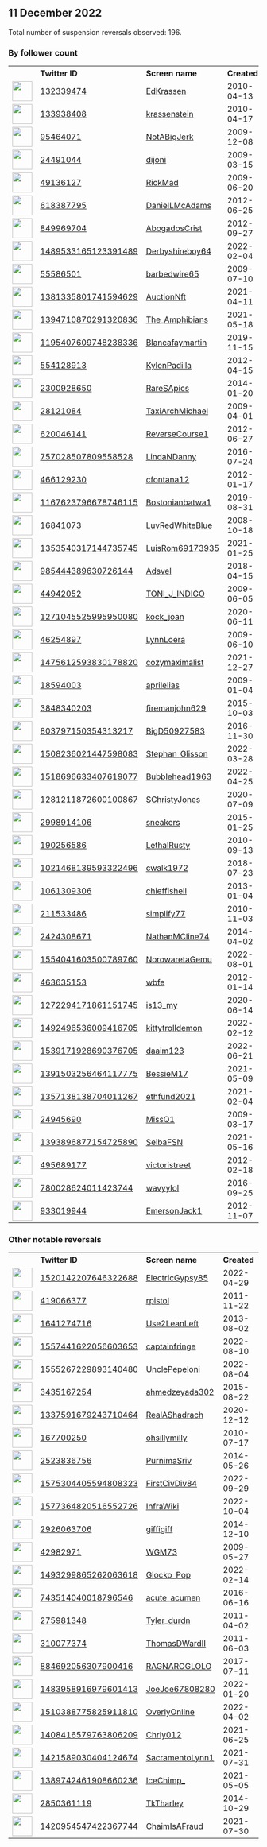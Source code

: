 
## 11 December 2022
Total number of suspension reversals observed: 196.

### By follower count
<table><tr><th></th><th align="left">Twitter ID</th><th align="left">Screen name</th>
<th align="left">Created</th><th align="left">Status</th><th align="left">Suspended</th><th align="left">Followers</th>
<tr><td><a href="https://pbs.twimg.com/profile_images/1114298154277646337/KNctEqK5_normal.jpg"><img src="https://pbs.twimg.com/profile_images/1114298154277646337/KNctEqK5_normal.jpg" width="40px" height="40px" align="center"/></a></td><td><a href="https://twitter.com/intent/user?user_id=132339474">132339474</a></td><td><a href="https://twitter.com/EdKrassen">EdKrassen</a></td><td>2010-04-13</td><td align="center"></td><td></td><td>978251</td></tr>
<tr><td><a href="https://pbs.twimg.com/profile_images/1114279145465360385/JemcDoLv_normal.png"><img src="https://pbs.twimg.com/profile_images/1114279145465360385/JemcDoLv_normal.png" width="40px" height="40px" align="center"/></a></td><td><a href="https://twitter.com/intent/user?user_id=133938408">133938408</a></td><td><a href="https://twitter.com/krassenstein">krassenstein</a></td><td>2010-04-17</td><td align="center"></td><td></td><td>751122</td></tr>
<tr><td><a href="https://pbs.twimg.com/profile_images/1641821029965221890/QKoRSX8__normal.jpg"><img src="https://pbs.twimg.com/profile_images/1641821029965221890/QKoRSX8__normal.jpg" width="40px" height="40px" align="center"/></a></td><td><a href="https://twitter.com/intent/user?user_id=95464071">95464071</a></td><td><a href="https://twitter.com/NotABigJerk">NotABigJerk</a></td><td>2009-12-08</td><td align="center"></td><td>2022-11-26</td><td>94549</td></tr>
<tr><td><a href="https://pbs.twimg.com/profile_images/1664120166358351873/b1NZCzgb_normal.jpg"><img src="https://pbs.twimg.com/profile_images/1664120166358351873/b1NZCzgb_normal.jpg" width="40px" height="40px" align="center"/></a></td><td><a href="https://twitter.com/intent/user?user_id=24491044">24491044</a></td><td><a href="https://twitter.com/dijoni">dijoni</a></td><td>2009-03-15</td><td align="center"></td><td>2022-11-28</td><td>56385</td></tr>
<tr><td><a href="https://pbs.twimg.com/profile_images/1625336578406072320/qKcS87FC_normal.jpg"><img src="https://pbs.twimg.com/profile_images/1625336578406072320/qKcS87FC_normal.jpg" width="40px" height="40px" align="center"/></a></td><td><a href="https://twitter.com/intent/user?user_id=49136127">49136127</a></td><td><a href="https://twitter.com/RickMad">RickMad</a></td><td>2009-06-20</td><td align="center"></td><td></td><td>46156</td></tr>
<tr><td><a href="https://pbs.twimg.com/profile_images/378800000215789176/3f51729a61d186c70a609e92118e75a4_normal.jpeg"><img src="https://pbs.twimg.com/profile_images/378800000215789176/3f51729a61d186c70a609e92118e75a4_normal.jpeg" width="40px" height="40px" align="center"/></a></td><td><a href="https://twitter.com/intent/user?user_id=618387795">618387795</a></td><td><a href="https://twitter.com/DanielLMcAdams">DanielLMcAdams</a></td><td>2012-06-25</td><td align="center"></td><td></td><td>31837</td></tr>
<tr><td><a href="https://pbs.twimg.com/profile_images/1582627409878294528/DSsoApu7_normal.jpg"><img src="https://pbs.twimg.com/profile_images/1582627409878294528/DSsoApu7_normal.jpg" width="40px" height="40px" align="center"/></a></td><td><a href="https://twitter.com/intent/user?user_id=849969704">849969704</a></td><td><a href="https://twitter.com/AbogadosCrist">AbogadosCrist</a></td><td>2012-09-27</td><td align="center"></td><td>2022-11-28</td><td>25016</td></tr>
<tr><td><a href="https://pbs.twimg.com/profile_images/1496472374992162816/bxqaMTAQ_normal.jpg"><img src="https://pbs.twimg.com/profile_images/1496472374992162816/bxqaMTAQ_normal.jpg" width="40px" height="40px" align="center"/></a></td><td><a href="https://twitter.com/intent/user?user_id=1489533165123391489">1489533165123391489</a></td><td><a href="https://twitter.com/Derbyshireboy64">Derbyshireboy64</a></td><td>2022-02-04</td><td align="center"></td><td>2022-12-06</td><td>13851</td></tr>
<tr><td><a href="https://pbs.twimg.com/profile_images/1641577849353273348/AGT3ziXb_normal.jpg"><img src="https://pbs.twimg.com/profile_images/1641577849353273348/AGT3ziXb_normal.jpg" width="40px" height="40px" align="center"/></a></td><td><a href="https://twitter.com/intent/user?user_id=55586501">55586501</a></td><td><a href="https://twitter.com/barbedwire65">barbedwire65</a></td><td>2009-07-10</td><td align="center"></td><td>2022-10-29</td><td>10546</td></tr>
<tr><td><a href="https://pbs.twimg.com/profile_images/1625145034327875584/U5SrYkZv_normal.jpg"><img src="https://pbs.twimg.com/profile_images/1625145034327875584/U5SrYkZv_normal.jpg" width="40px" height="40px" align="center"/></a></td><td><a href="https://twitter.com/intent/user?user_id=1381335801741594629">1381335801741594629</a></td><td><a href="https://twitter.com/AuctionNft">AuctionNft</a></td><td>2021-04-11</td><td align="center"></td><td>2022-12-02</td><td>8890</td></tr>
<tr><td><a href="https://pbs.twimg.com/profile_images/1622932879968817155/kH39ZjPM_normal.jpg"><img src="https://pbs.twimg.com/profile_images/1622932879968817155/kH39ZjPM_normal.jpg" width="40px" height="40px" align="center"/></a></td><td><a href="https://twitter.com/intent/user?user_id=1394710870291320836">1394710870291320836</a></td><td><a href="https://twitter.com/The_Amphibians">The_Amphibians</a></td><td>2021-05-18</td><td align="center">🚫</td><td>2022-12-03</td><td>7467</td></tr>
<tr><td><a href="https://pbs.twimg.com/profile_images/1654315694463373315/P8rl2LcQ_normal.jpg"><img src="https://pbs.twimg.com/profile_images/1654315694463373315/P8rl2LcQ_normal.jpg" width="40px" height="40px" align="center"/></a></td><td><a href="https://twitter.com/intent/user?user_id=1195407609748238336">1195407609748238336</a></td><td><a href="https://twitter.com/Blancafaymartin">Blancafaymartin</a></td><td>2019-11-15</td><td align="center"></td><td></td><td>7422</td></tr>
<tr><td><a href="https://pbs.twimg.com/profile_images/2124749175/DSC00908E001_normal.JPG"><img src="https://pbs.twimg.com/profile_images/2124749175/DSC00908E001_normal.JPG" width="40px" height="40px" align="center"/></a></td><td><a href="https://twitter.com/intent/user?user_id=554128913">554128913</a></td><td><a href="https://twitter.com/KylenPadilla">KylenPadilla</a></td><td>2012-04-15</td><td align="center"></td><td>2022-12-06</td><td>7259</td></tr>
<tr><td><a href="https://pbs.twimg.com/profile_images/425165166544572416/BUyKGpJN_normal.jpeg"><img src="https://pbs.twimg.com/profile_images/425165166544572416/BUyKGpJN_normal.jpeg" width="40px" height="40px" align="center"/></a></td><td><a href="https://twitter.com/intent/user?user_id=2300928650">2300928650</a></td><td><a href="https://twitter.com/RareSApics">RareSApics</a></td><td>2014-01-20</td><td align="center"></td><td></td><td>7251</td></tr>
<tr><td><a href="https://pbs.twimg.com/profile_images/1602162723151806465/g1aPIo9k_normal.jpg"><img src="https://pbs.twimg.com/profile_images/1602162723151806465/g1aPIo9k_normal.jpg" width="40px" height="40px" align="center"/></a></td><td><a href="https://twitter.com/intent/user?user_id=28121084">28121084</a></td><td><a href="https://twitter.com/TaxiArchMichael">TaxiArchMichael</a></td><td>2009-04-01</td><td align="center"></td><td></td><td>6476</td></tr>
<tr><td><a href="https://pbs.twimg.com/profile_images/2373784359/8xyhr8dc3r6v2soptezu_normal.jpeg"><img src="https://pbs.twimg.com/profile_images/2373784359/8xyhr8dc3r6v2soptezu_normal.jpeg" width="40px" height="40px" align="center"/></a></td><td><a href="https://twitter.com/intent/user?user_id=620046141">620046141</a></td><td><a href="https://twitter.com/ReverseCourse1">ReverseCourse1</a></td><td>2012-06-27</td><td align="center"></td><td></td><td>6305</td></tr>
<tr><td><a href="https://pbs.twimg.com/profile_images/1324026887086067713/nx6OOdBz_normal.jpg"><img src="https://pbs.twimg.com/profile_images/1324026887086067713/nx6OOdBz_normal.jpg" width="40px" height="40px" align="center"/></a></td><td><a href="https://twitter.com/intent/user?user_id=757028507809558528">757028507809558528</a></td><td><a href="https://twitter.com/LindaNDanny">LindaNDanny</a></td><td>2016-07-24</td><td align="center"></td><td>2022-08-29</td><td>6169</td></tr>
<tr><td><a href="https://pbs.twimg.com/profile_images/1635123844318113793/S2xr8a23_normal.jpg"><img src="https://pbs.twimg.com/profile_images/1635123844318113793/S2xr8a23_normal.jpg" width="40px" height="40px" align="center"/></a></td><td><a href="https://twitter.com/intent/user?user_id=466129230">466129230</a></td><td><a href="https://twitter.com/cfontana12">cfontana12</a></td><td>2012-01-17</td><td align="center">🚫</td><td>2022-12-08</td><td>5805</td></tr>
<tr><td><a href="https://pbs.twimg.com/profile_images/1167624051562561536/lIbQSZdv_normal.jpg"><img src="https://pbs.twimg.com/profile_images/1167624051562561536/lIbQSZdv_normal.jpg" width="40px" height="40px" align="center"/></a></td><td><a href="https://twitter.com/intent/user?user_id=1167623796678746115">1167623796678746115</a></td><td><a href="https://twitter.com/Bostonianbatwa1">Bostonianbatwa1</a></td><td>2019-08-31</td><td align="center"></td><td>2022-10-29</td><td>5714</td></tr>
<tr><td><a href="https://pbs.twimg.com/profile_images/795526017922146306/lpOLCqMI_normal.jpg"><img src="https://pbs.twimg.com/profile_images/795526017922146306/lpOLCqMI_normal.jpg" width="40px" height="40px" align="center"/></a></td><td><a href="https://twitter.com/intent/user?user_id=16841073">16841073</a></td><td><a href="https://twitter.com/LuvRedWhiteBlue">LuvRedWhiteBlue</a></td><td>2008-10-18</td><td align="center"></td><td></td><td>4913</td></tr>
<tr><td><a href="https://pbs.twimg.com/profile_images/1570923875869032448/s_Tj-UpS_normal.jpg"><img src="https://pbs.twimg.com/profile_images/1570923875869032448/s_Tj-UpS_normal.jpg" width="40px" height="40px" align="center"/></a></td><td><a href="https://twitter.com/intent/user?user_id=1353540317144735745">1353540317144735745</a></td><td><a href="https://twitter.com/LuisRom69173935">LuisRom69173935</a></td><td>2021-01-25</td><td align="center"></td><td>2022-11-09</td><td>4533</td></tr>
<tr><td><a href="https://pbs.twimg.com/profile_images/1569226627027984390/gFlhjptn_normal.jpg"><img src="https://pbs.twimg.com/profile_images/1569226627027984390/gFlhjptn_normal.jpg" width="40px" height="40px" align="center"/></a></td><td><a href="https://twitter.com/intent/user?user_id=985444389630726144">985444389630726144</a></td><td><a href="https://twitter.com/Adsvel">Adsvel</a></td><td>2018-04-15</td><td align="center"></td><td>2022-10-12</td><td>4237</td></tr>
<tr><td><a href="https://pbs.twimg.com/profile_images/1601724014568906752/B7-nPcT8_normal.jpg"><img src="https://pbs.twimg.com/profile_images/1601724014568906752/B7-nPcT8_normal.jpg" width="40px" height="40px" align="center"/></a></td><td><a href="https://twitter.com/intent/user?user_id=44942052">44942052</a></td><td><a href="https://twitter.com/TONI_J_INDIGO">TONI_J_INDIGO</a></td><td>2009-06-05</td><td align="center">🚫</td><td>2022-12-07</td><td>3818</td></tr>
<tr><td><a href="https://pbs.twimg.com/profile_images/1282296693145440257/MGkWnGgA_normal.jpg"><img src="https://pbs.twimg.com/profile_images/1282296693145440257/MGkWnGgA_normal.jpg" width="40px" height="40px" align="center"/></a></td><td><a href="https://twitter.com/intent/user?user_id=1271045525995950080">1271045525995950080</a></td><td><a href="https://twitter.com/kock_joan">kock_joan</a></td><td>2020-06-11</td><td align="center"></td><td>2022-10-29</td><td>2835</td></tr>
<tr><td><a href="https://pbs.twimg.com/profile_images/1605325347586592768/BZ8g6i2s_normal.jpg"><img src="https://pbs.twimg.com/profile_images/1605325347586592768/BZ8g6i2s_normal.jpg" width="40px" height="40px" align="center"/></a></td><td><a href="https://twitter.com/intent/user?user_id=46254897">46254897</a></td><td><a href="https://twitter.com/LynnLoera">LynnLoera</a></td><td>2009-06-10</td><td align="center"></td><td></td><td>2638</td></tr>
<tr><td><a href="https://pbs.twimg.com/profile_images/1664826024578756610/2W8YlA6N_normal.jpg"><img src="https://pbs.twimg.com/profile_images/1664826024578756610/2W8YlA6N_normal.jpg" width="40px" height="40px" align="center"/></a></td><td><a href="https://twitter.com/intent/user?user_id=1475612593830178820">1475612593830178820</a></td><td><a href="https://twitter.com/cozymaximalist">cozymaximalist</a></td><td>2021-12-27</td><td align="center"></td><td>2022-05-10</td><td>2608</td></tr>
<tr><td><a href="https://pbs.twimg.com/profile_images/378800000105432596/d1f5a82d5313f5f4d1c9499cb963a579_normal.jpeg"><img src="https://pbs.twimg.com/profile_images/378800000105432596/d1f5a82d5313f5f4d1c9499cb963a579_normal.jpeg" width="40px" height="40px" align="center"/></a></td><td><a href="https://twitter.com/intent/user?user_id=18594003">18594003</a></td><td><a href="https://twitter.com/aprilelias">aprilelias</a></td><td>2009-01-04</td><td align="center"></td><td>2022-10-24</td><td>2605</td></tr>
<tr><td><a href="https://pbs.twimg.com/profile_images/1215367763537145857/tToYQTmq_normal.jpg"><img src="https://pbs.twimg.com/profile_images/1215367763537145857/tToYQTmq_normal.jpg" width="40px" height="40px" align="center"/></a></td><td><a href="https://twitter.com/intent/user?user_id=3848340203">3848340203</a></td><td><a href="https://twitter.com/firemanjohn629">firemanjohn629</a></td><td>2015-10-03</td><td align="center"></td><td></td><td>2451</td></tr>
<tr><td><a href="https://pbs.twimg.com/profile_images/1238055036619575296/INc9DFs__normal.jpg"><img src="https://pbs.twimg.com/profile_images/1238055036619575296/INc9DFs__normal.jpg" width="40px" height="40px" align="center"/></a></td><td><a href="https://twitter.com/intent/user?user_id=803797150354313217">803797150354313217</a></td><td><a href="https://twitter.com/BigD50927583">BigD50927583</a></td><td>2016-11-30</td><td align="center"></td><td></td><td>2305</td></tr>
<tr><td><a href="https://pbs.twimg.com/profile_images/1560438533873029120/rekxhn1L_normal.jpg"><img src="https://pbs.twimg.com/profile_images/1560438533873029120/rekxhn1L_normal.jpg" width="40px" height="40px" align="center"/></a></td><td><a href="https://twitter.com/intent/user?user_id=1508236021447598083">1508236021447598083</a></td><td><a href="https://twitter.com/Stephan_Glisson">Stephan_Glisson</a></td><td>2022-03-28</td><td align="center"></td><td>2022-10-29</td><td>2280</td></tr>
<tr><td><a href="https://pbs.twimg.com/profile_images/1518997446902394882/nzHhfnID_normal.jpg"><img src="https://pbs.twimg.com/profile_images/1518997446902394882/nzHhfnID_normal.jpg" width="40px" height="40px" align="center"/></a></td><td><a href="https://twitter.com/intent/user?user_id=1518696633407619077">1518696633407619077</a></td><td><a href="https://twitter.com/Bubblehead1963">Bubblehead1963</a></td><td>2022-04-25</td><td align="center"></td><td>2022-10-20</td><td>2239</td></tr>
<tr><td><a href="https://pbs.twimg.com/profile_images/1281215648526479361/qacc4uqp_normal.jpg"><img src="https://pbs.twimg.com/profile_images/1281215648526479361/qacc4uqp_normal.jpg" width="40px" height="40px" align="center"/></a></td><td><a href="https://twitter.com/intent/user?user_id=1281211872600100867">1281211872600100867</a></td><td><a href="https://twitter.com/SChristyJones">SChristyJones</a></td><td>2020-07-09</td><td align="center">🚫</td><td></td><td>2146</td></tr>
<tr><td><a href="https://pbs.twimg.com/profile_images/1578179827034726402/lzeDhO9M_normal.jpg"><img src="https://pbs.twimg.com/profile_images/1578179827034726402/lzeDhO9M_normal.jpg" width="40px" height="40px" align="center"/></a></td><td><a href="https://twitter.com/intent/user?user_id=2998914106">2998914106</a></td><td><a href="https://twitter.com/sneakers">sneakers</a></td><td>2015-01-25</td><td align="center"></td><td>2022-12-04</td><td>2005</td></tr>
<tr><td><a href="https://pbs.twimg.com/profile_images/1670331285431271429/xstWa1I9_normal.jpg"><img src="https://pbs.twimg.com/profile_images/1670331285431271429/xstWa1I9_normal.jpg" width="40px" height="40px" align="center"/></a></td><td><a href="https://twitter.com/intent/user?user_id=190256586">190256586</a></td><td><a href="https://twitter.com/LethalRusty">LethalRusty</a></td><td>2010-09-13</td><td align="center"></td><td>2022-10-09</td><td>1938</td></tr>
<tr><td><a href="https://pbs.twimg.com/profile_images/1272521727453601793/TYa0yV6L_normal.jpg"><img src="https://pbs.twimg.com/profile_images/1272521727453601793/TYa0yV6L_normal.jpg" width="40px" height="40px" align="center"/></a></td><td><a href="https://twitter.com/intent/user?user_id=1021468139593322496">1021468139593322496</a></td><td><a href="https://twitter.com/cwalk1972">cwalk1972</a></td><td>2018-07-23</td><td align="center"></td><td></td><td>1920</td></tr>
<tr><td><a href="https://pbs.twimg.com/profile_images/1628877037506297856/ggiZ4Tcm_normal.jpg"><img src="https://pbs.twimg.com/profile_images/1628877037506297856/ggiZ4Tcm_normal.jpg" width="40px" height="40px" align="center"/></a></td><td><a href="https://twitter.com/intent/user?user_id=1061309306">1061309306</a></td><td><a href="https://twitter.com/chieffishell">chieffishell</a></td><td>2013-01-04</td><td align="center"></td><td></td><td>1814</td></tr>
<tr><td><a href="https://pbs.twimg.com/profile_images/1291601544958418945/PH8Uu7_3_normal.jpg"><img src="https://pbs.twimg.com/profile_images/1291601544958418945/PH8Uu7_3_normal.jpg" width="40px" height="40px" align="center"/></a></td><td><a href="https://twitter.com/intent/user?user_id=211533486">211533486</a></td><td><a href="https://twitter.com/simplify77">simplify77</a></td><td>2010-11-03</td><td align="center"></td><td>2022-10-29</td><td>1675</td></tr>
<tr><td><a href="https://pbs.twimg.com/profile_images/1176956026257596416/mO2T4HTn_normal.jpg"><img src="https://pbs.twimg.com/profile_images/1176956026257596416/mO2T4HTn_normal.jpg" width="40px" height="40px" align="center"/></a></td><td><a href="https://twitter.com/intent/user?user_id=2424308671">2424308671</a></td><td><a href="https://twitter.com/NathanMCline74">NathanMCline74</a></td><td>2014-04-02</td><td align="center"></td><td>2022-09-24</td><td>1672</td></tr>
<tr><td><a href="https://pbs.twimg.com/profile_images/1554433861374844928/0QBfvicO_normal.jpg"><img src="https://pbs.twimg.com/profile_images/1554433861374844928/0QBfvicO_normal.jpg" width="40px" height="40px" align="center"/></a></td><td><a href="https://twitter.com/intent/user?user_id=1554041603500789760">1554041603500789760</a></td><td><a href="https://twitter.com/NorowaretaGemu">NorowaretaGemu</a></td><td>2022-08-01</td><td align="center"></td><td>2022-12-02</td><td>1657</td></tr>
<tr><td><a href="https://pbs.twimg.com/profile_images/1932820704/8KVc0lvF_normal"><img src="https://pbs.twimg.com/profile_images/1932820704/8KVc0lvF_normal" width="40px" height="40px" align="center"/></a></td><td><a href="https://twitter.com/intent/user?user_id=463635153">463635153</a></td><td><a href="https://twitter.com/wbfe">wbfe</a></td><td>2012-01-14</td><td align="center"></td><td>2022-07-13</td><td>1618</td></tr>
<tr><td><a href="https://pbs.twimg.com/profile_images/1532422698432770048/8ip7iSaS_normal.jpg"><img src="https://pbs.twimg.com/profile_images/1532422698432770048/8ip7iSaS_normal.jpg" width="40px" height="40px" align="center"/></a></td><td><a href="https://twitter.com/intent/user?user_id=1272294171861151745">1272294171861151745</a></td><td><a href="https://twitter.com/is13_my">is13_my</a></td><td>2020-06-14</td><td align="center"></td><td>2022-10-29</td><td>1552</td></tr>
<tr><td><a href="https://pbs.twimg.com/profile_images/1662424263842844672/4hO2sWNg_normal.jpg"><img src="https://pbs.twimg.com/profile_images/1662424263842844672/4hO2sWNg_normal.jpg" width="40px" height="40px" align="center"/></a></td><td><a href="https://twitter.com/intent/user?user_id=1492496536009416705">1492496536009416705</a></td><td><a href="https://twitter.com/kittytrolldemon">kittytrolldemon</a></td><td>2022-02-12</td><td align="center"></td><td>2022-12-07</td><td>1384</td></tr>
<tr><td><a href="https://pbs.twimg.com/profile_images/1539175148540002304/nnadzgCG_normal.jpg"><img src="https://pbs.twimg.com/profile_images/1539175148540002304/nnadzgCG_normal.jpg" width="40px" height="40px" align="center"/></a></td><td><a href="https://twitter.com/intent/user?user_id=1539171928690376705">1539171928690376705</a></td><td><a href="https://twitter.com/daaim123">daaim123</a></td><td>2022-06-21</td><td align="center"></td><td>2022-12-06</td><td>1353</td></tr>
<tr><td><a href="https://pbs.twimg.com/profile_images/1428368671362146304/2_Xm_5s9_normal.jpg"><img src="https://pbs.twimg.com/profile_images/1428368671362146304/2_Xm_5s9_normal.jpg" width="40px" height="40px" align="center"/></a></td><td><a href="https://twitter.com/intent/user?user_id=1391503256464117775">1391503256464117775</a></td><td><a href="https://twitter.com/BessieM17">BessieM17</a></td><td>2021-05-09</td><td align="center"></td><td>2022-10-19</td><td>1350</td></tr>
<tr><td><a href="https://pbs.twimg.com/profile_images/1437024305053765632/7q_vJNit_normal.jpg"><img src="https://pbs.twimg.com/profile_images/1437024305053765632/7q_vJNit_normal.jpg" width="40px" height="40px" align="center"/></a></td><td><a href="https://twitter.com/intent/user?user_id=1357138138704011267">1357138138704011267</a></td><td><a href="https://twitter.com/ethfund2021">ethfund2021</a></td><td>2021-02-04</td><td align="center"></td><td>2022-11-25</td><td>1337</td></tr>
<tr><td><a href="https://pbs.twimg.com/profile_images/940733468564172801/8BbHB1Ok_normal.jpg"><img src="https://pbs.twimg.com/profile_images/940733468564172801/8BbHB1Ok_normal.jpg" width="40px" height="40px" align="center"/></a></td><td><a href="https://twitter.com/intent/user?user_id=24945690">24945690</a></td><td><a href="https://twitter.com/MissQ1">MissQ1</a></td><td>2009-03-17</td><td align="center">🚫</td><td></td><td>1315</td></tr>
<tr><td><a href="https://pbs.twimg.com/profile_images/1515562174868951045/eKg3118u_normal.jpg"><img src="https://pbs.twimg.com/profile_images/1515562174868951045/eKg3118u_normal.jpg" width="40px" height="40px" align="center"/></a></td><td><a href="https://twitter.com/intent/user?user_id=1393896877154725890">1393896877154725890</a></td><td><a href="https://twitter.com/SeibaFSN">SeibaFSN</a></td><td>2021-05-16</td><td align="center"></td><td>2022-12-03</td><td>1311</td></tr>
<tr><td><a href="https://pbs.twimg.com/profile_images/1632070433444106240/I49Er9Ey_normal.jpg"><img src="https://pbs.twimg.com/profile_images/1632070433444106240/I49Er9Ey_normal.jpg" width="40px" height="40px" align="center"/></a></td><td><a href="https://twitter.com/intent/user?user_id=495689177">495689177</a></td><td><a href="https://twitter.com/victoristreet">victoristreet</a></td><td>2012-02-18</td><td align="center"></td><td>2022-11-08</td><td>1291</td></tr>
<tr><td><a href="https://pbs.twimg.com/profile_images/1599402805382504448/nTtDJWUJ_normal.jpg"><img src="https://pbs.twimg.com/profile_images/1599402805382504448/nTtDJWUJ_normal.jpg" width="40px" height="40px" align="center"/></a></td><td><a href="https://twitter.com/intent/user?user_id=780028624011423744">780028624011423744</a></td><td><a href="https://twitter.com/wavyylol">wavyylol</a></td><td>2016-09-25</td><td align="center"></td><td>2022-09-14</td><td>1235</td></tr>
<tr><td><a href="https://pbs.twimg.com/profile_images/1672705712944979968/ip899uax_normal.jpg"><img src="https://pbs.twimg.com/profile_images/1672705712944979968/ip899uax_normal.jpg" width="40px" height="40px" align="center"/></a></td><td><a href="https://twitter.com/intent/user?user_id=933019944">933019944</a></td><td><a href="https://twitter.com/EmersonJack1">EmersonJack1</a></td><td>2012-11-07</td><td align="center"></td><td>2022-08-05</td><td>1224</td></tr>
</table>

### Other notable reversals
<table><tr><th></th><th align="left">Twitter ID</th><th align="left">Screen name</th>
<th align="left">Created</th><th align="left">Status</th><th align="left">Suspended</th><th align="left">Followers</th>
<tr><td><a href="https://pbs.twimg.com/profile_images/1666172897109372929/okP-QOwV_normal.jpg"><img src="https://pbs.twimg.com/profile_images/1666172897109372929/okP-QOwV_normal.jpg" width="40px" height="40px" align="center"/></a></td><td><a href="https://twitter.com/intent/user?user_id=1520142207646322688">1520142207646322688</a></td><td><a href="https://twitter.com/ElectricGypsy85">ElectricGypsy85</a></td><td>2022-04-29</td><td align="center"></td><td>2022-12-03</td><td>423</td></tr>
<tr><td><a href="https://pbs.twimg.com/profile_images/1664569476023476224/GxVW8uo7_normal.png"><img src="https://pbs.twimg.com/profile_images/1664569476023476224/GxVW8uo7_normal.png" width="40px" height="40px" align="center"/></a></td><td><a href="https://twitter.com/intent/user?user_id=419066377">419066377</a></td><td><a href="https://twitter.com/rpistol">rpistol</a></td><td>2011-11-22</td><td align="center"></td><td>2022-12-03</td><td>113</td></tr>
<tr><td><a href="https://pbs.twimg.com/profile_images/1632181928303689734/E6d2lghR_normal.jpg"><img src="https://pbs.twimg.com/profile_images/1632181928303689734/E6d2lghR_normal.jpg" width="40px" height="40px" align="center"/></a></td><td><a href="https://twitter.com/intent/user?user_id=1641274716">1641274716</a></td><td><a href="https://twitter.com/Use2LeanLeft">Use2LeanLeft</a></td><td>2013-08-02</td><td align="center"></td><td>2022-12-08</td><td>180</td></tr>
<tr><td><a href="https://pbs.twimg.com/profile_images/1653206934428712960/F72MFe51_normal.jpg"><img src="https://pbs.twimg.com/profile_images/1653206934428712960/F72MFe51_normal.jpg" width="40px" height="40px" align="center"/></a></td><td><a href="https://twitter.com/intent/user?user_id=1557441622056603653">1557441622056603653</a></td><td><a href="https://twitter.com/captainfringe">captainfringe</a></td><td>2022-08-10</td><td align="center"></td><td>2022-12-05</td><td>479</td></tr>
<tr><td><a href="https://pbs.twimg.com/profile_images/1555269218353963010/g1qyle3i_normal.jpg"><img src="https://pbs.twimg.com/profile_images/1555269218353963010/g1qyle3i_normal.jpg" width="40px" height="40px" align="center"/></a></td><td><a href="https://twitter.com/intent/user?user_id=1555267229893140480">1555267229893140480</a></td><td><a href="https://twitter.com/UnclePepeloni">UnclePepeloni</a></td><td>2022-08-04</td><td align="center">🚫</td><td>2022-12-06</td><td>575</td></tr>
<tr><td><a href="https://pbs.twimg.com/profile_images/1597346144698384385/S4wTWFO1_normal.jpg"><img src="https://pbs.twimg.com/profile_images/1597346144698384385/S4wTWFO1_normal.jpg" width="40px" height="40px" align="center"/></a></td><td><a href="https://twitter.com/intent/user?user_id=3435167254">3435167254</a></td><td><a href="https://twitter.com/ahmedzeyada302">ahmedzeyada302</a></td><td>2015-08-22</td><td align="center"></td><td>2022-12-03</td><td>2</td></tr>
<tr><td><a href="https://pbs.twimg.com/profile_images/1630231810054451202/tcVAoGAo_normal.jpg"><img src="https://pbs.twimg.com/profile_images/1630231810054451202/tcVAoGAo_normal.jpg" width="40px" height="40px" align="center"/></a></td><td><a href="https://twitter.com/intent/user?user_id=1337591679243710464">1337591679243710464</a></td><td><a href="https://twitter.com/RealAShadrach">RealAShadrach</a></td><td>2020-12-12</td><td align="center"></td><td>2022-12-09</td><td>76</td></tr>
<tr><td><a href="https://pbs.twimg.com/profile_images/1670353783778582530/TZEhyn5N_normal.jpg"><img src="https://pbs.twimg.com/profile_images/1670353783778582530/TZEhyn5N_normal.jpg" width="40px" height="40px" align="center"/></a></td><td><a href="https://twitter.com/intent/user?user_id=167700250">167700250</a></td><td><a href="https://twitter.com/ohsillymilly">ohsillymilly</a></td><td>2010-07-17</td><td align="center">🔒</td><td>2022-10-13</td><td>230</td></tr>
<tr><td><a href="https://pbs.twimg.com/profile_images/521438925844262912/MLSVwaXB_normal.jpeg"><img src="https://pbs.twimg.com/profile_images/521438925844262912/MLSVwaXB_normal.jpeg" width="40px" height="40px" align="center"/></a></td><td><a href="https://twitter.com/intent/user?user_id=2523836756">2523836756</a></td><td><a href="https://twitter.com/PurnimaSriv">PurnimaSriv</a></td><td>2014-05-26</td><td align="center"></td><td>2022-11-26</td><td>532</td></tr>
<tr><td><a href="https://pbs.twimg.com/profile_images/1575304645278318594/CDc62-P0_normal.jpg"><img src="https://pbs.twimg.com/profile_images/1575304645278318594/CDc62-P0_normal.jpg" width="40px" height="40px" align="center"/></a></td><td><a href="https://twitter.com/intent/user?user_id=1575304405594808323">1575304405594808323</a></td><td><a href="https://twitter.com/FirstCivDiv84">FirstCivDiv84</a></td><td>2022-09-29</td><td align="center">👋</td><td>2022-12-12</td><td>54</td></tr>
<tr><td><a href="https://pbs.twimg.com/profile_images/1645799744420352002/JUGAXYyo_normal.png"><img src="https://pbs.twimg.com/profile_images/1645799744420352002/JUGAXYyo_normal.png" width="40px" height="40px" align="center"/></a></td><td><a href="https://twitter.com/intent/user?user_id=1577364820516552726">1577364820516552726</a></td><td><a href="https://twitter.com/InfraWiki">InfraWiki</a></td><td>2022-10-04</td><td align="center"></td><td>2022-12-07</td><td>991</td></tr>
<tr><td><a href="https://abs.twimg.com/sticky/default_profile_images/default_profile_normal.png"><img src="https://abs.twimg.com/sticky/default_profile_images/default_profile_normal.png" width="40px" height="40px" align="center"/></a></td><td><a href="https://twitter.com/intent/user?user_id=2926063706">2926063706</a></td><td><a href="https://twitter.com/giffigiff">giffigiff</a></td><td>2014-12-10</td><td align="center"></td><td>2022-08-02</td><td>651</td></tr>
<tr><td><a href="https://pbs.twimg.com/profile_images/1615687039743152130/oQjlfm5W_normal.jpg"><img src="https://pbs.twimg.com/profile_images/1615687039743152130/oQjlfm5W_normal.jpg" width="40px" height="40px" align="center"/></a></td><td><a href="https://twitter.com/intent/user?user_id=42982971">42982971</a></td><td><a href="https://twitter.com/WGM73">WGM73</a></td><td>2009-05-27</td><td align="center"></td><td>2022-11-29</td><td>380</td></tr>
<tr><td><a href="https://pbs.twimg.com/profile_images/1664285086190276619/A5i4oDya_normal.jpg"><img src="https://pbs.twimg.com/profile_images/1664285086190276619/A5i4oDya_normal.jpg" width="40px" height="40px" align="center"/></a></td><td><a href="https://twitter.com/intent/user?user_id=1493299865262063618">1493299865262063618</a></td><td><a href="https://twitter.com/Glocko_Pop">Glocko_Pop</a></td><td>2022-02-14</td><td align="center"></td><td>2022-12-05</td><td>80</td></tr>
<tr><td><a href="https://pbs.twimg.com/profile_images/1511018643735433219/cctvZxRJ_normal.jpg"><img src="https://pbs.twimg.com/profile_images/1511018643735433219/cctvZxRJ_normal.jpg" width="40px" height="40px" align="center"/></a></td><td><a href="https://twitter.com/intent/user?user_id=743514040018796546">743514040018796546</a></td><td><a href="https://twitter.com/acute_acumen">acute_acumen</a></td><td>2016-06-16</td><td align="center"></td><td>2022-12-06</td><td>166</td></tr>
<tr><td><a href="https://pbs.twimg.com/profile_images/1363193509285519360/AAQuqJml_normal.jpg"><img src="https://pbs.twimg.com/profile_images/1363193509285519360/AAQuqJml_normal.jpg" width="40px" height="40px" align="center"/></a></td><td><a href="https://twitter.com/intent/user?user_id=275981348">275981348</a></td><td><a href="https://twitter.com/Tyler_durdn">Tyler_durdn</a></td><td>2011-04-02</td><td align="center"></td><td>2022-12-07</td><td>103</td></tr>
<tr><td><a href="https://abs.twimg.com/sticky/default_profile_images/default_profile_normal.png"><img src="https://abs.twimg.com/sticky/default_profile_images/default_profile_normal.png" width="40px" height="40px" align="center"/></a></td><td><a href="https://twitter.com/intent/user?user_id=310077374">310077374</a></td><td><a href="https://twitter.com/ThomasDWardII">ThomasDWardII</a></td><td>2011-06-03</td><td align="center"></td><td>2022-11-26</td><td>11</td></tr>
<tr><td><a href="https://pbs.twimg.com/profile_images/1526832939161600031/Yj9Chy1i_normal.jpg"><img src="https://pbs.twimg.com/profile_images/1526832939161600031/Yj9Chy1i_normal.jpg" width="40px" height="40px" align="center"/></a></td><td><a href="https://twitter.com/intent/user?user_id=884692056307900416">884692056307900416</a></td><td><a href="https://twitter.com/RAGNAROGLOLO">RAGNAROGLOLO</a></td><td>2017-07-11</td><td align="center"></td><td>2022-11-22</td><td>8</td></tr>
<tr><td><a href="https://pbs.twimg.com/profile_images/1488642637880078336/jQ4hQ0Bd_normal.jpg"><img src="https://pbs.twimg.com/profile_images/1488642637880078336/jQ4hQ0Bd_normal.jpg" width="40px" height="40px" align="center"/></a></td><td><a href="https://twitter.com/intent/user?user_id=1483958916979601413">1483958916979601413</a></td><td><a href="https://twitter.com/JoeJoe67808280">JoeJoe67808280</a></td><td>2022-01-20</td><td align="center"></td><td>2022-12-01</td><td>136</td></tr>
<tr><td><a href="https://pbs.twimg.com/profile_images/1510389446306324483/xHYBMC5D_normal.jpg"><img src="https://pbs.twimg.com/profile_images/1510389446306324483/xHYBMC5D_normal.jpg" width="40px" height="40px" align="center"/></a></td><td><a href="https://twitter.com/intent/user?user_id=1510388775825911810">1510388775825911810</a></td><td><a href="https://twitter.com/OverlyOnline">OverlyOnline</a></td><td>2022-04-02</td><td align="center"></td><td>2022-05-19</td><td>6</td></tr>
<tr><td><a href="https://pbs.twimg.com/profile_images/1416372009727049735/0a-bv0qV_normal.jpg"><img src="https://pbs.twimg.com/profile_images/1416372009727049735/0a-bv0qV_normal.jpg" width="40px" height="40px" align="center"/></a></td><td><a href="https://twitter.com/intent/user?user_id=1408416579763806209">1408416579763806209</a></td><td><a href="https://twitter.com/Chrly012">Chrly012</a></td><td>2021-06-25</td><td align="center"></td><td>2022-10-29</td><td>990</td></tr>
<tr><td><a href="https://pbs.twimg.com/profile_images/1606718431100899329/rjzjdpCR_normal.png"><img src="https://pbs.twimg.com/profile_images/1606718431100899329/rjzjdpCR_normal.png" width="40px" height="40px" align="center"/></a></td><td><a href="https://twitter.com/intent/user?user_id=1421589030404124674">1421589030404124674</a></td><td><a href="https://twitter.com/SacramentoLynn1">SacramentoLynn1</a></td><td>2021-07-31</td><td align="center">🚫</td><td>2022-11-30</td><td>3</td></tr>
<tr><td><a href="https://abs.twimg.com/sticky/default_profile_images/default_profile_normal.png"><img src="https://abs.twimg.com/sticky/default_profile_images/default_profile_normal.png" width="40px" height="40px" align="center"/></a></td><td><a href="https://twitter.com/intent/user?user_id=1389742461908660236">1389742461908660236</a></td><td><a href="https://twitter.com/IceChimp_">IceChimp_</a></td><td>2021-05-05</td><td align="center">🚫</td><td>2022-12-04</td><td>15</td></tr>
<tr><td><a href="https://pbs.twimg.com/profile_images/1616790759201456128/fhil8-bi_normal.jpg"><img src="https://pbs.twimg.com/profile_images/1616790759201456128/fhil8-bi_normal.jpg" width="40px" height="40px" align="center"/></a></td><td><a href="https://twitter.com/intent/user?user_id=2850361119">2850361119</a></td><td><a href="https://twitter.com/TkTharley">TkTharley</a></td><td>2014-10-29</td><td align="center"></td><td>2022-12-02</td><td>121</td></tr>
<tr><td><a href="https://pbs.twimg.com/profile_images/1665165472851976192/GwfC862t_normal.jpg"><img src="https://pbs.twimg.com/profile_images/1665165472851976192/GwfC862t_normal.jpg" width="40px" height="40px" align="center"/></a></td><td><a href="https://twitter.com/intent/user?user_id=1420954547422367744">1420954547422367744</a></td><td><a href="https://twitter.com/ChaimIsAFraud">ChaimIsAFraud</a></td><td>2021-07-30</td><td align="center"></td><td>2022-12-02</td><td>226</td></tr>
</table>
